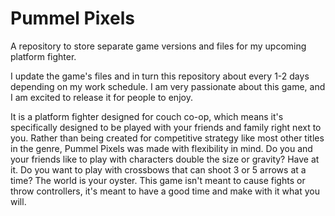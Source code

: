 # Pummel Pixels
 A repository to store separate game versions and files for my upcoming platform fighter.

 I update the game's files and in turn this repository about every 1-2 days depending on my work schedule. I am very passionate about this game, and I am excited to release it for people to enjoy.

 It is a platform fighter designed for couch co-op, which means it's specifically designed to be played with your friends and family right next to you. Rather than being created for competitive strategy like most other titles in the genre, Pummel Pixels was made with flexibility in mind. Do you and your friends like to play with characters double the size or gravity? Have at it. Do you want to play with crossbows that can shoot 3 or 5 arrows at a time? The world is your oyster. This game isn't meant to cause fights or throw controllers, it's meant to have a good time and make with it what you will.
